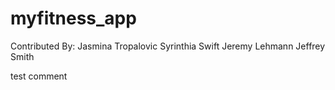 # myfitness_app
Contributed By:
Jasmina Tropalovic
Syrinthia Swift
Jeremy Lehmann
Jeffrey Smith

test comment
